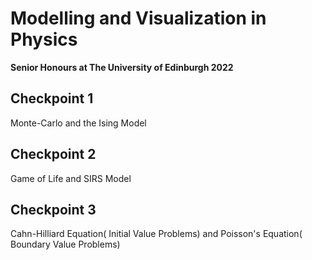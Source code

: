 
# Modelling and Visualization in Physics
**Senior Honours at The University of Edinburgh 2022**

## Checkpoint 1

Monte-Carlo and the Ising Model

## Checkpoint 2
Game of Life and SIRS Model

## Checkpoint 3
Cahn-Hilliard Equation( Initial Value Problems) and Poisson's Equation( Boundary Value Problems)